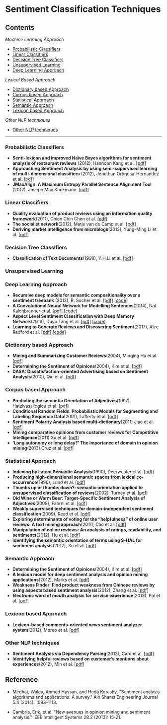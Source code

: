 # Sentiment Classification Techniques

## Contents
*Machine Learning Approach*

* [Probabilistic Classifiers](#Probabilistic-Classifiers)
* [Linear Classifiers](#Linear-Classifiers)
* [Decision Tree Classifiers](#Decision-Tree-Classifiers)
* [Unsupervised Learning](#Unsupervised-Learning)
* [Deep Learning Approach](#Deep-Learning-Approach)

*Lexical Based Approach*

* [Dictionary based Approach](#Dictionary-based-Approach)
* [Corpus based Approach](#Corpus-based-Approach)
* [Statistical Approach](#Statistical-Approach)
* [Semantic Approach](#Semantic-Approach)
* [Lexicon based Approach](#Lexicon-based-Approach)

*Other NLP techniques*

* [Other NLP techniques](#Other-NLP-techniques)

* * *

### Probabilistic Classifiers
- **Senti-lexicon and improved Naïve Bayes algorithms for sentiment analysis of restaurant reviews** (2012), Hanhoon Kang et al. [[pdf]](http://www.sciencedirect.com/science/article/pii/S0957417411016538)
- **Approaching Sentiment Analysis by using semi-supervised learning of multi-dimensional classifiers** (2012), Jonathan Ortigosa-Hernandez et al. [[pdf]](http://www.sciencedirect.com/science/article/pii/S0925231212001282)
- **JMaxAlign: A Maximum Entropy Parallel Sentence Alignment Tool** (2012), Joseph Max KauFmann. [[pdf]](http://www.aclweb.org/anthology/C12-3035)

### Linear Classifiers
- **Quality evaluation of product reviews using an information quality framework**(2011), Chien Chin Chen et al. [[pdf]](http://www.sciencedirect.com/science/article/pii/S0167923610001478)
- **The socialist network**(2012), Matje van de Camp et al. [[pdf]](http://www.sciencedirect.com/science/article/pii/S016792361200142X)
- **Deriving market intelligence from microblogs**(2013), Yung-Ming Li et al. [[pdf]](https://ir.nctu.edu.tw/bitstream/11536/22391/1/000320493400020.pdf)

### Decision Tree Classifiers
- **Classification of Text Documents**(1998), Y.H.Li et al. [[pdf]](https://academic.oup.com/comjnl/article-lookup/doi/10.1093/comjnl/41.8.537)

### Unsupervised Learning
### Deep Learning Approach
- **Recursive deep models for semantic compositionality over a sentiment treebank** (2013), R. Socher et al. [[pdf]](http://citeseerx.ist.psu.edu/viewdoc/download?doi=10.1.1.383.1327&rep=rep1&type=pdf) [[code]](https://nlp.stanford.edu/sentiment/code.html)
- **A Convolutional Neural Network for Modelling Sentences**(2014), Nal Kalchbrenner et al. [[pdf]](http://www.aclweb.org/anthology/P14-1062) [[code]](https://github.com/xiaohan2012/twitter-sent-dnn)
- **Aspect Level Sentiment Classification with Deep Memory Network**(2016), Duyu Tang et al. [[pdf]](https://arxiv.org/abs/1605.08900) [[code]](https://github.com/ganeshjawahar/mem_absa)
- **Learning to Generate Reviews and Discovering Sentiment**(2017), Alec Radford et al. [[pdf]](https://arxiv.org/abs/1704.01444) [[code]](https://github.com/openai/generating-reviews-discovering-sentiment)

### Dictionary based Approach
- **Mining and Summarizing Customer Reviews**(2004), Minqing Hu et al. [[pdf]](https://www.cs.uic.edu/~liub/publications/kdd04-revSummary.pdf)
- **Determining the Sentiment of Opinions**(2004), Kim et al. [[pdf]](http://www.isi.edu/natural-language/people/hovy/papers/04Coling-opinion-valences.pdf)
- **DASA: Dissatisfaction-oriented Advertising based on Sentiment Analysis**(2010), Qiu et al. [[pdf]](http://www.sciencedirect.com/science/article/pii/S095741741000148X)

### Corpus based Approach
- **Predicting the semantic Orientation of Adjectives**(1997), Hatzivassiloglou et al. [[pdf]](http://acl-arc.comp.nus.edu.sg/archives/acl-arc-090501d4/data/pdf/anthology-PDF/P/P97/P97-1023.pdf)
- **Conditional Random Fields: Probabilistic Models for Segmenting and Labeling Sequence Data**(2001), Lafferty et al. [[pdf]](http://repository.upenn.edu/cgi/viewcontent.cgi?article=1162&context=cis_papers)
- **Sentiment Polarity Analysis based multi-dictionary**(2011) Jiao et al. [[pdf]](http://www.sciencedirect.com/science/article/pii/S1875389211007450)
- **Mining comparative opinions from customer reviews for Competitive Intelligence**(2011) Xu et al. [[pdf]](http://www.sciencedirect.com/science/article/pii/S0167923610001454)
- **‘Long autonomy or long delay?’ The importance of domain in opinion mining**(2013) Cruz et al. [[pdf]](http://www.sciencedirect.com/science/article/pii/S0957417412012729)

### Statistical Approach
- **Indexing by Latent Semantic Analysis**(1990), Deerwester et al. [[pdf]](http://lsa3.colorado.edu/papers/JASIS.lsi.90.pdf)
- **Producing high-dimensional semantic spaces from lexical co-occurrence**(1996), Lund et al. [[pdf]](https://link.springer.com/article/10.3758/BF03204766)
- **Thumbs up or thumbs down?: semantic orientation applied to unsupervised classification of reviews**(2002), Turney et al. [[pdf]](http://dl.acm.org/citation.cfm?id=1073153)
- **Old Wine or Warm Beer: Target-Specific Sentiment Analysis of Adjectives**(2008), Fahrni et al. [[pdf]](http://www.aisb.org.uk/convention/aisb08/proc/proceedings/02%20Affective%20Language/11.pdf)
- **Weakly supervised techniques for domain-independent sentiment classification**(2009), Read et al. [[pdf]](http://dl.acm.org/citation.cfm?id=1651470)
- **Exploring determinants of voting for the “helpfulness” of online user reviews: A text mining approach**(2011), Cao et al. [[pdf]](http://www.sciencedirect.com/science/article/pii/S0167923610001909)
- **Manipulation of online reviews: An analysis of ratings, readability, and sentiments**(2012), Hu et al. [[pdf]](http://www.sciencedirect.com/science/article/pii/S0167923611002065)
- **Identifying the semantic orientation of terms using S-HAL for sentiment analysis**(2012), Xu et al. [[pdf]](https://pdfs.semanticscholar.org/afba/b1ece967c5e14f45861e8e741b051cbee2a5.pdf)

### Semantic Approach
- **Determining the Sentiment of Opinions**(2004), Kim et al. [[pdf]](http://www.isi.edu/natural-language/people/hovy/papers/04Coling-opinion-valences.pdf)
- **A lexicon model for deep sentiment analysis and opinion mining applications**(2012), Marks et al. [[pdf]](http://www.sciencedirect.com/science/article/pii/S0167923612001364)
- **Weakness Finder: Find product weakness from Chinese reviews by using aspects based sentiment analysis**(2012), Zhang et al. [[pdf]](http://www.sciencedirect.com/science/article/pii/S0957417412004290)
- **Electronic word of mouth analysis for service experience**(2013), Pai et al. [[pdf]](http://dl.acm.org/citation.cfm?id=2430837)

### Lexicon based Approach
- **Lexicon-based comments-oriented news sentiment analyzer system**(2012), Moreo et al. [[pdf]](http://www.sciencedirect.com/science/article/pii/S0957417412003016)

### Other NLP techniques
- **Sentiment Analysis via Dependency Parsing**(2012), Caro et al. [[pdf]](http://www.academia.edu/2559547/Sentiment_analysis_via_dependency_parsing)
- **Identifying helpful reviews based on customer’s mentions about experiences**(2012), Min et al. [[pdf]](https://www.researchgate.net/publication/257403914_Identifying_helpful_reviews_based_on_customer%27s_mentions_about_experiences)
## Reference
- Medhat, Walaa, Ahmed Hassan, and Hoda Korashy. "Sentiment analysis algorithms and applications: A survey." Ain Shams Engineering Journal 5.4 (2014): 1093-1113.

- Cambria, Erik, et al. "New avenues in opinion mining and sentiment analysis." IEEE Intelligent Systems 28.2 (2013): 15-21.
